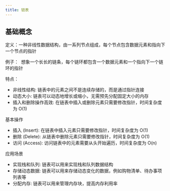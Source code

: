 ```yaml
---
title: 链表
---
```

## 基础概念

定义：一种非线性数据结构，由一系列节点组成，每个节点包含数据元素和指向下一个节点的指针

例子：  想象一个长长的链条，每个链环都包含一个数据元素和一个指向下一个链环的指针

特点：

- 非线性结构: 链表中的元素之间不是连续存储的，而是通过指针连接
- 动态大小: 链表可以动态地增长或缩小，无需预先分配固定大小的内存
- 插入和删除操作高效: 在链表中插入或删除元素只需要修改指针，时间复杂度为 O(1)

基本操作

- 插入 (Insert): 在链表中插入元素只需要修改指针，时间复杂度为 O(1)
- 删除 (Delete): 从链表中删除元素只需要修改指针，时间复杂度为 O(1)
- 访问 (Access): 访问链表中的元素需要从头开始遍历，时间复杂度为 O(n)

应用场景

- 实现栈和队列: 链表可以用来实现栈和队列数据结构
- 存储动态数据: 链表可以用来存储动态变化的数据，例如购物清单、待办事项列表等
- 分配内存: 链表可以用来管理内存块，提高内存利用率

